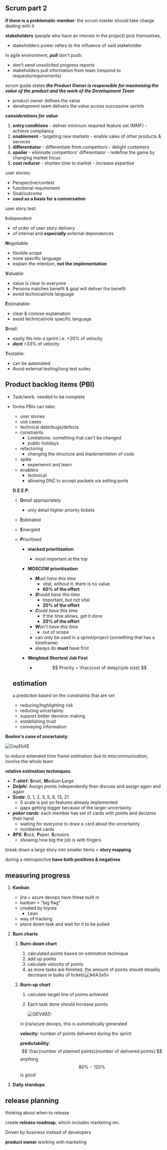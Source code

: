 ## Scrum part 2

**if there is a problematic member**: the scrum master should take charge dealing with it

**stakeholders** (people who have an interest in the project) pick themselves,

- stakeholders power refers to the influence of said stakeholder

In agile environment, ___pull___ don't push:

- don't send unsolicited progress reports
- stakeholders pull information from team (respond to requests/requirements)

scrum guide states ___the Product Owner is responsible for maximising the value of the product and the work of the Development Team___ 

- product owner defines the value
- development team delivers the value across successive sprints

___considerations for value___:

1. **entry conditions** - deliver minimum required feature set (MMF) - achieve compliancy
2. **enablement** - targeting new markets - enable sales of other products & services
3. **differentiator** - differentiate from competitors - delight customers
4. **spoiler** - eliminate competitors' differentiator - redefine the game by changing market focus
5. **cost reducer** - shorten time to market - increase expertise

user stories:

- Perspective/context
- functional requirement
- Goal/outcome
- **used as a basis for a conversation**

user story test:

**I**ndependent 

- of order of user story delivery
- of internal and ___especially___ external dependences

**N**egotiable

- flexible scope
- none specific language
- explain the intention, __not the implementation__

**V**aluable

- value is clear to everyone
- Persona matches benefit & goal will deliver the benefit
- avoid technical/role language

**E**stimatable:

- clear & consise explaination
- avoid technical/role specific language

**S**mall:

- easily fits into a sprint i.e. <20% of velocity
- ___dont___ >33% of velocity

**T**estable:

- can be automated
- Avoid external testing/long test suites 

## Product backlog items (PBI)

- Task/work. needed to be complete

- forms PBIs can take:

  - user stories
  - use cases
  - technical debt/bugs/defects
  - constraints
    - Limitations: something that can't be changed
    - public holidays
  - refactoring
    - changing the structure and implementation of code
  - spike
    - experiemnt and learn
  - enablers
    - technical
    - allowing DNZ to accept packets via setting ports

  **D**.**E**.**E**.**P**:

  - **D**etail appropriately

    - only detail higher priority tickets

  - **E**stimated

  - **E**mergent

  - **P**rioritised

    - **stacked prioritisation**:

      - most important at the top

    - **MOSCOW prioritisation**

      - ***M***ust _have this time_
        - vital, without it: there is no value
        - <strong>60% of the effort</strong>
      - ***S***hould _have this time_
        - Important, but not vital
        - <strong>20% of the effort</strong>
      - ***C***ould _have this time_
        - if the time allows, get it done
        - <strong>20% of the effort</strong>
      - ***W***on't _have this time_
        - out of scope
      - can only be used in a sprint/project (something that has a timeframe)
      - always do **must** have first

    - **Weighted Shortest Job First**

      - $$
        Priority = \frac{cost of delay}{job size}
        $$

        

  ## estimation

  a prediciton based on the constraints that are set

  - reducing/highlighting risk
  - reducing uncertainty
  - support better decision making
  - establishing trust
  - conveying information 

**Boehm's cone of uncertainty**:

![CeyEbXE](https://i.imgur.com/CeyEbXE.png)

to reduce extended time frame estimation due to miscommunication, involve the whole team

**relative estimation techniques**:

- ***T-shirt***: **S**mall, **M**edium **L**arge
- ***Delphi***: Assign points independently then discuss and assign again and again
- ***Scale***: 0, 1, 2, 3, 5, 8, 13, 21
  - 0 scale is put on features already implemented 
  - gaps getting bigger because of the larger uncertainty
- ***poker cards***: each member has set of cards with points and declares their hand
  - waiting for everyone to draw a card about the uncertainty 
  - numbered cards
- ***RPS***: **R**ock, **P**aper, **S**cissors
  - showing how big the job is with fingers

break down a large story into smaller items = **story mapping**

during a retrospective **have both positives & negatives**

## measuring progress

1. **Kanban**

   - jira + azure devops have these built in
   - kanban = "big flag"
   - created by toyota
     - Lean
   - way of tracking
   - place down task and wait for it to be pulled

2. **Burn charts**

   1. **Burn-down chart**

      1. calculated points based on estimation technique
      2. add up points
      3. calculate velocity of points
      4. as more tasks are finished, the amount of points should steadily decrease in bulks of tickets![A6A3s0v](https://i.imgur.com/A6A3s0v.png)

   2. **Burn-up chart**

      1. calculate target line of points achieved

      2. Each task done should increase points

         ![QEVd9Zr](https://i.imgur.com/QEVd9Zr.png)

      in jira/azure devops, this is automatically generated

      

      **velocity**: number of points delivered during the sprint

      **predictability**: 
      $$
      \frac{number of planned points}{number of delivered points}
      $$
      anything 
      $$
      80\% - 120\%
      $$
      is good

3. **Daily standups**

## release planning

thinking about when to release

create **release roadmap**, which includes marketing etc.

Driven by business instead of developers

**product owner** working with marketing
